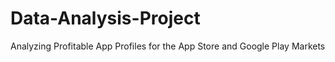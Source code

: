 # Data-Analysis-Project
Analyzing Profitable App Profiles for the App Store and Google Play Markets
